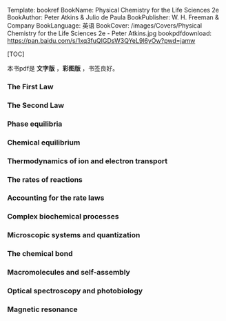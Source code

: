 Template: bookref
BookName: Physical Chemistry for the Life Sciences 2e
BookAuthor: Peter Atkins & Julio de Paula
BookPublisher: W. H. Freeman & Company
BookLanguage: 英语
BookCover: /images/Covers/Physical Chemistry for the Life Sciences 2e - Peter Atkins.jpg
bookpdfdownload: https://pan.baidu.com/s/1xq3fuQIGDsW3QYeL9l6yOw?pwd=jamw 


[TOC]

本书pdf是 **文字版** ，**彩图版** ，书签良好。

### The First Law 
### The Second Law 
### Phase equilibria 
### Chemical equilibrium 
### Thermodynamics of ion and electron transport 

### The rates of reactions 
### Accounting for the rate laws 
### Complex biochemical processes 

### Microscopic systems and quantization 
### The chemical bond 
### Macromolecules and self-assembly 

### Optical spectroscopy and photobiology 
### Magnetic resonance

